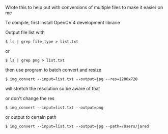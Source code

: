 
Wrote this to help out with conversions of multiple files to make it easier on me

To compile, first install OpenCV 4 development librarie

Output file list with

    $ ls | grep file_type > list.txt

or

    $ ls | grep png > list.txt

then use program to batch convert and resize

    $ img_convert --input=list.txt --output=jpg --res=1280x720

will stretch the resolution so be aware of that

or don't change the res

    $ img_convert --input=list.txt --output=png 

or output to certain path

    $ img_convert --input=list.txt --output=jpg --path=/Users/jared

